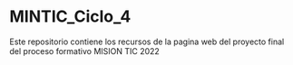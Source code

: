# MINTIC_Ciclo_4
Este repositorio contiene los recursos de la pagina web del proyecto final del proceso formativo MISION TIC 2022
